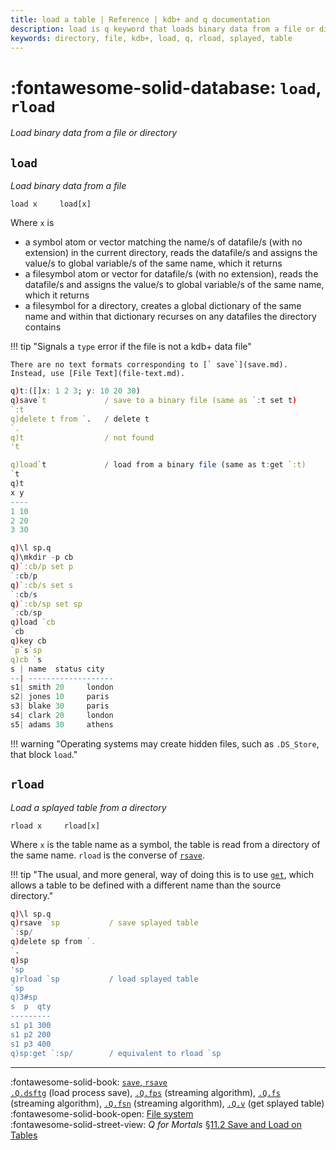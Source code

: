 ```yaml
---
title: load a table | Reference | kdb+ and q documentation
description: load is q keyword that loads binary data from a file or directory.
keywords: directory, file, kdb+, load, q, rload, splayed, table
---
```

# :fontawesome-solid-database: `load`, `rload`

_Load binary data from a file or directory_




## `load`

_Load binary data from a file_

```syntax
load x     load[x]
```

Where `x` is 

-   a symbol atom or vector matching the name/s of datafile/s (with no extension) in the current directory, reads the datafile/s and assigns the value/s to global variable/s of the same name, which it returns
-   a filesymbol atom or vector for datafile/s (with no extension), reads the datafile/s and assigns the value/s to global variable/s of the same name, which it returns
-   a filesymbol for a directory, creates a global dictionary of the same name and within that dictionary recurses on any datafiles the directory contains

!!! tip "Signals a `type` error if the file is not a kdb+ data file"

    There are no text formats corresponding to [` save`](save.md). Instead, use [File Text](file-text.md).


```q
q)t:([]x: 1 2 3; y: 10 20 30)
q)save`t             / save to a binary file (same as `:t set t)
`:t
q)delete t from `.   / delete t
`.
q)t                  / not found
't

q)load`t             / load from a binary file (same as t:get `:t)
`t
q)t
x y
----
1 10
2 20
3 30
```

```q
q)\l sp.q
q)\mkdir -p cb
q)`:cb/p set p
`:cb/p
q)`:cb/s set s
`:cb/s
q)`:cb/sp set sp
`:cb/sp
q)load `cb
`cb
q)key cb
`p`s`sp
q)cb `s
s | name  status city
--| -------------------
s1| smith 20     london
s2| jones 10     paris
s3| blake 30     paris
s4| clark 20     london
s5| adams 30     athens
```

!!! warning "Operating systems may create hidden files, such as `.DS_Store`, that block `load`."


## `rload`

_Load a splayed table from a directory_

```syntax
rload x     rload[x]
```

Where `x` is the table name as a symbol, the table is read from a directory of the same name. `rload` is the converse of [`rsave`](save.md#rsave). 

!!! tip "The usual, and more general, way of doing this is to use [`get`](get.md), which allows a table to be defined with a different name than the source directory."

```q
q)\l sp.q
q)rsave `sp           / save splayed table
`:sp/
q)delete sp from `.
`.
q)sp
'sp
q)rload `sp           / load splayed table
`sp
q)3#sp
s  p  qty
---------
s1 p1 300
s1 p2 200
s1 p3 400
q)sp:get `:sp/        / equivalent to rload `sp
```

----
:fontawesome-solid-book: 
[`save`, `rsave`](save.md)  
[`.Q.dsftg`](dotq.md#qdsftg-load-process-save) (load process save), 
[`.Q.fps`](dotq.md#qfps-streaming-algorithm) (streaming algorithm), 
[`.Q.fs`](dotq.md#qfs-streaming-algorithm) (streaming algorithm), 
[`.Q.fsn`](dotq.md#qfsn-streaming-algorithm) (streaming algorithm), 
[`.Q.v`](dotq.md#qv-value) (get splayed table)
<br>
:fontawesome-solid-book-open:
[File system](../basics/files.md)
<br>
:fontawesome-solid-street-view:
_Q for Mortals_
[§11.2 Save and Load on Tables](/q4m3/11_IO/#112-save-and-load-on-tables)

